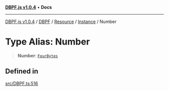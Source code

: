 [**DBPF.js v1.0.4**](../../../../../../README.md) • **Docs**

***

[DBPF.js v1.0.4](../../../../../../README.md) / [DBPF](../../../../../README.md) / [Resource](../../../README.md) / [Instance](../README.md) / Number

# Type Alias: Number

> **Number**: [`FourBytes`](../../../../../../BufferStore/type-aliases/FourBytes.md)

## Defined in

[src/DBPF.ts:516](https://github.com/anonhostpi/DBPF.js/blob/e569a7b6dd4749dd61bb4dc9869d762307968221/src/DBPF.ts#L516)
